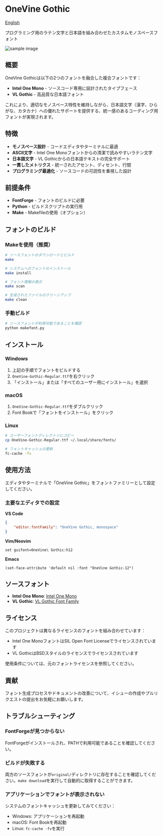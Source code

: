 # OneVine Gothic

[English](https://github.com/soramimi/OneVineGothic/blob/master/README_en.md)

プログラミング用のラテン文字と日本語を組み合わせたカスタムモノスペースフォント

![sample image](https://soramimi.github.io/OneVineGothic/sample.png)

## 概要

OneVine Gothicは以下の2つのフォントを融合した複合フォントです：
- **Intel One Mono** - ソースコード専用に設計されたタイプフェース
- **VL Gothic** - 高品質な日本語フォント

これにより、適切なモノスペース特性を維持しながら、日本語文字（漢字、ひらがな、カタカナ）への優れたサポートを提供する、統一感のあるコーディング用フォントが実現されます。

## 特徴

- **モノスペース設計** - コードエディタやターミナルに最適
- **ASCII文字** - Intel One Monoフォントからの清潔で読みやすいラテン文字
- **日本語文字** - VL Gothicからの日本語テキストの完全サポート
- **一貫したメトリクス** - 統一されたアセント、ディセント、行間
- **プログラミング最適化** - ソースコードの可読性を重視した設計

## 前提条件

- **FontForge** - フォントのビルドに必要
- **Python** - ビルドスクリプトの実行用
- **Make** - Makefileの使用（オプション）

## フォントのビルド

### Makeを使用（推奨）

```bash
# ソースフォントのダウンロードとビルド
make

# システムへのフォントのインストール
make install

# フォント情報の表示
make scan

# 生成されたファイルのクリーンアップ
make clean
```

### 手動ビルド

```bash
# ソースフォントが利用可能であることを確認
python makefont.py
```

## インストール

### Windows
1. 上記の手順でフォントをビルドする
2. `OneVine-Gothic-Regular.ttf`を右クリック
3. 「インストール」または「すべてのユーザー用にインストール」を選択

### macOS
1. `OneVine-Gothic-Regular.ttf`をダブルクリック
2. Font Bookで「フォントをインストール」をクリック

### Linux
```bash
# ユーザーフォントディレクトリにコピー
cp OneVine-Gothic-Regular.ttf ~/.local/share/fonts/

# フォントキャッシュの更新
fc-cache -fv
```

## 使用方法

エディタやターミナルで「OneVine Gothic」をフォントファミリーとして設定してください。

### 主要なエディタでの設定

**VS Code**
```json
{
    "editor.fontFamily": "OneVine Gothic, monospace"
}
```

**Vim/Neovim**
```vim
set guifont=OneVine\ Gothic:h12
```

**Emacs**
```elisp
(set-face-attribute 'default nil :font "OneVine Gothic-12")
```

## ソースフォント

- **Intel One Mono**: [Intel One Mono](https://github.com/intel/intel-one-mono)
- **VL Gothic**: [VL Gothic Font Family](http://vlgothic.dicey.org/)

## ライセンス

このプロジェクトは異なるライセンスのフォントを組み合わせています：
- Intel One MonoフォントはSIL Open Font Licenseでライセンスされています
- VL GothicはBSDスタイルのライセンスでライセンスされています

使用条件については、元のフォントライセンスを参照してください。

## 貢献

フォント生成プロセスやドキュメントの改善について、イシューの作成やプルリクエストの提出をお気軽にお願いします。

## トラブルシューティング

### FontForgeが見つからない
FontForgeがインストールされ、PATHで利用可能であることを確認してください。

### ビルドが失敗する
両方のソースフォントが`original/`ディレクトリに存在することを確認してください。`make download`を実行して自動的に取得することができます。

### アプリケーションでフォントが表示されない
システムのフォントキャッシュを更新してみてください：
- Windows: アプリケーションを再起動
- macOS: Font Bookを再起動
- Linux: `fc-cache -fv`を実行
